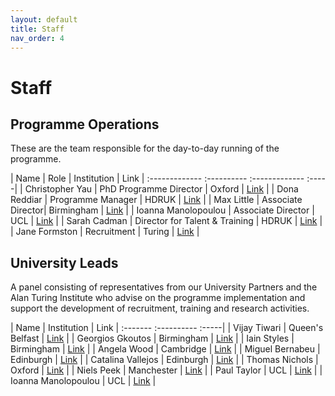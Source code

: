 ```yaml
---
layout: default
title: Staff
nav_order: 4
---
```


# Staff

## Programme Operations

These are the team responsible for the day-to-day running of the programme.


| Name        | Role           | Institution | Link  |
:------------- :---------- :------------- :-----|
| Christopher Yau | PhD Programme Director | Oxford | [Link](https://cwcyau.github.io/) |
| Dona Reddiar | Programme Manager | HDRUK | [Link](https://www.hdruk.ac.uk/people/dona-reddiar-2/) |
| Max Little | Associate Director| Birmingham | [Link](http://www.maxlittle.net/home/index.php) |
| Ioanna Manolopoulou | Associate Director | UCL | [Link](https://ioannamanolopoulou.github.io/) |
| Sarah Cadman | Director for Talent & Training | HDRUK | [Link](https://www.hdruk.ac.uk/people/sarah-cadman/) |
| Jane Formston | Recruitment | Turing | [Link](https://www.turing.ac.uk/people/business-team/) |


## University Leads

A panel consisting of representatives from our University Partners and the Alan Turing Institute who advise on the programme implementation and support the development of recruitment, training and research activities.

| Name    | Institution | Link  |
:------- :----------  :-----|
| Vijay Tiwari  | Queen's Belfast | [Link](https://www.tiwarilab.com/biography/) |
| Georgios Gkoutos  | Birmingham | [Link](https://www.birmingham.ac.uk/staff/profiles/cancer-genomic/gkoutos-georgios.aspx) |
| Iain Styles | Birmingham | [Link](https://www.birmingham.ac.uk/staff/profiles/computer-science/styles-iain.aspx) |
| Angela Wood  | Cambridge | [Link](https://www.phpc.cam.ac.uk/people/ceu-group/ceu-senior-academic-staff/angela-wood/) |
| Miguel Bernabeu | Edinburgh | [Link](https://www.ed.ac.uk/profile/miguel-o-bernabeu) |
| Catalina Vallejos  | Edinburgh | [Link](https://www.ed.ac.uk/profile/catalinavallejos) |
| Thomas Nichols | Oxford | [Link](https://www.bdi.ox.ac.uk/Team/t-e-nichols) |
| Niels Peek | Manchester | [Link](https://www.research.manchester.ac.uk/portal/niels.peek.html) |
| Paul Taylor | UCL | [Link](https://www.ucl.ac.uk/health-informatics/people/paul-taylor) |
| Ioanna Manolopoulou | UCL | [Link](https://www.ucl.ac.uk/~ucakima/) |
